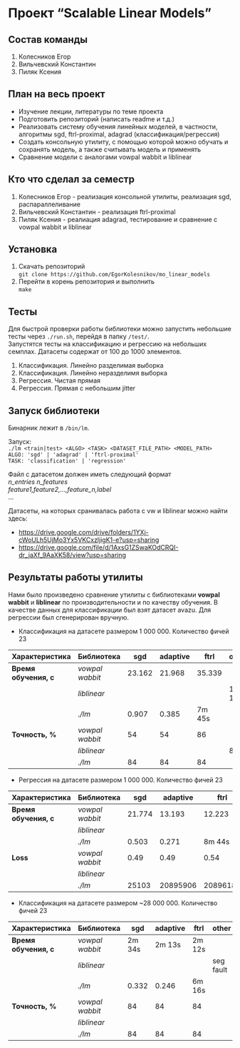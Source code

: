 # Проект “Scalable Linear Models”

## Состав команды
1) Колесников Егор
2) Вильчевский Константин
3) Пиляк Ксения

## План на весь проект
* Изучение лекции, литературы по теме проекта
* Подготовить репозиторий (написать readme и т.д.)
* Реализовать систему обучения линейных моделей, в частности, алгоритмы sgd, ftrl-proximal, adagrad (классификация/регрессия)
* Создать консольную утилиту, с помощью которой можно обучать и сохранять модель, а также считывать модель и применять
* Сравнение модели с аналогами vowpal wabbit и liblinear

## Кто что сделал за семестр
1) Колесников Егор - реализация консольной утилиты, реализация sgd, распараллеливание
2) Вильчевский Константин - реализация ftrl-proximal
3) Пиляк Ксения - реалиация adagrad, тестирование и сравнение с vowpal wabbit и liblinear

## Установка
1) Скачать репозиторий <br>
`git clone https://github.com/EgorKolesnikov/mo_linear_models`
2) Перейти в корень репозитория и выполнить <br>
`make`

## Тесты
Для быстрой проверки работы библиотеки можно запустить небольшие тесты через `./run.sh`, перейдя в папку `/test/`.<br>
Запустятся тесты на классификацию и регрессию на небольших семплах. Датасеты содержат от 100 до 1000 элементов. 
1) Классификация. Линейно разделимая выборка
2) Классификация. Линейно неразделимя выборка
3) Регрессия. Чистая прямая
4) Регрессия. Прямая с небольшим jitter

## Запуск библиотеки
Бинарник лежит в `/bin/lm`. 

Запуск:<br>
`./lm <train|test> <ALGO> <TASK> <DATASET_FILE_PATH> <MODEL_PATH>`<br>
 `ALGO: 'sgd' | 'adagrad' | 'ftrl-proximal'`<br>
 `TASK: 'classification' | 'regression'`

Файл с датасетом должен иметь следующий формат<br>
   _n_entries n_features_<br>
   _feature1,feature2,...,feature_n,label_<br>
   ...

Датасеты, на которых сранивалась работа с vw и liblinear можно найти здесь:<br>
- https://drive.google.com/drive/folders/1YXj-cWoULh5UjMo3Yx5VKCxzljigK1-e?usp=sharing
- https://drive.google.com/file/d/1AxsG1ZSwaKOdCRQI-dr_jaXf_9AaXK58/view?usp=sharing

## Результаты работы утилиты
Нами было произведено сравнение утилиты с библиотеками **vowpal wabbit** и **liblinear** 
по производительности и по качеству обучения. В качестве данных для классификации был взят датасет
avazu. Для регрессии был сгенерирован вручную.
* Классификация на датасете размером 1 000 000. Количество фичей 23<br>

| Характеристика | Библиотека | sgd | adaptive | ftrl | other |
| -------------- | ---------- | --- | -------- | ---- | ---- |
| **Время обучения, с** | _vowpal wabbit_  | 23.162 | 21.968 | 35.339 |
| | _liblinear_  |  | | | 1 m 19 s |
| | _./lm_ | 0.907 | 0.385 | 7m 45s | |
| **Точность, %** | _vowpal wabbit_ | 54 | 54 | 86 | |
| | _liblinear_ | | | | 84 |
| | _./lm_ | 84 | 84 | 84 |  |
* Регрессия на датасете размером 1 000 000. Количество фичей 23<br>

| Характеристика | Библиотека | sgd | adaptive | ftrl | other |
| -------------- | ---------- | --- | -------- | ---- | ---- |
| **Время обучения, с** | _vowpal wabbit_  | 21.774 | 13.193 | 12.223 |
| | _liblinear_  |  | | | 23.083 |
| | _./lm_ | 0.503 | 0.271 | 8m 44s | |
| **Loss** | _vowpal wabbit_ | 0.49 | 0.49 | 0.54 | |
| | _liblinear_ | | | | 0.011 |
| | _./lm_ | 25103 | 20895906 | 20896180 |  |

* Классификация на датасете размером ~28 000 000. Количество фичей 23 

| Характеристика | Библиотека | sgd | adaptive | ftrl | other |
| -------------- | ---------- | --- | -------- | ---- | ---- |
| **Время обучения, с** | _vowpal wabbit_  | 2m 34s | 2m 13s | 2m 12s |
| | _liblinear_  |  | | | seg<br>fault |
| | _./lm_ | 0.332 | 0.246 | 6m 16s | |
| **Точность, %** | _vowpal wabbit_ | 84 | 84 | 84 | |
| | _liblinear_ | | | |  |
| | _./lm_ | 84 | 84 | 84 |  |
